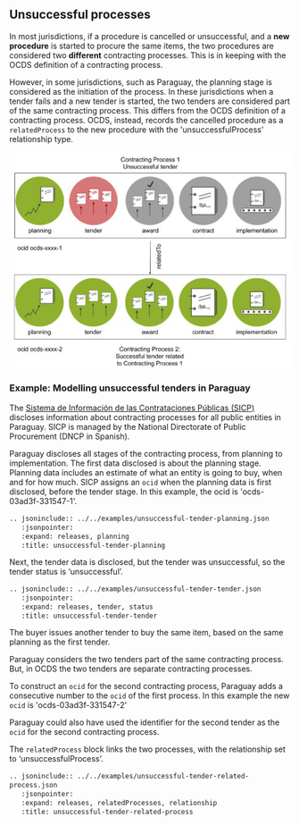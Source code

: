 ## Unsuccessful processes

In most jurisdictions, if a procedure is cancelled or unsuccessful, and a **new procedure** is started to procure the same items, the two procedures are considered two **different** contracting processes. This is in keeping with the OCDS definition of a contracting process.

However, in some jurisdictions, such as Paraguay, the planning stage is considered as the initiation of the process. In these jurisdictions when a tender fails and a new tender is started, the two tenders are considered part of the same contracting process. This differs from the OCDS definition of a contracting process. OCDS, instead, records the cancelled procedure as a `relatedProcess` to the new procedure with the 'unsuccessfulProcess' relationship type.  

![Unsuccessful Tender](../../_static/png/unsuccessful-tender.png)

### Example: Modelling unsuccessful tenders in Paraguay

The [Sistema de Información de las Contrataciones Públicas (SICP)](https://contrataciones.gov.py/) discloses information about contracting processes for all public entities in Paraguay. SICP is managed by the National Directorate of Public Procurement (DNCP in Spanish).

Paraguay discloses all stages of the contracting process, from planning to implementation. The first data disclosed is about the planning stage. Planning data includes an estimate of what an entity is going to buy, when and for how much. SICP assigns an `ocid` when the planning data is first disclosed, before the tender stage. In this example, the ocid is 'ocds-03ad3f-331547-1'.

```eval_rst
.. jsoninclude:: ../../examples/unsuccessful-tender-planning.json
   :jsonpointer:
   :expand: releases, planning
   :title: unsuccessful-tender-planning

```

Next, the tender data is disclosed, but the tender was unsuccessful, so the tender status is ‘unsuccessful’.

```eval_rst
.. jsoninclude:: ../../examples/unsuccessful-tender-tender.json
   :jsonpointer:
   :expand: releases, tender, status
   :title: unsuccessful-tender-tender

```

The buyer issues another tender to buy the same item, based on the same planning as the first tender.

Paraguay considers the two tenders part of the same contracting process. But, in OCDS the two tenders are separate contracting processes.

To construct an `ocid` for the second contracting process, Paraguay adds a consecutive number to the `ocid` of the first process. In this example the new `ocid` is 'ocds-03ad3f-331547-2'

Paraguay could also have used the identifier for the second tender as the `ocid` for the second contracting process.

The `relatedProcess` block links the two processes, with the relationship set to ‘unsuccessfulProcess’.

```eval_rst
.. jsoninclude:: ../../examples/unsuccessful-tender-related-process.json
   :jsonpointer:
   :expand: releases, relatedProcesses, relationship
   :title: unsuccessful-tender-related-process

```
